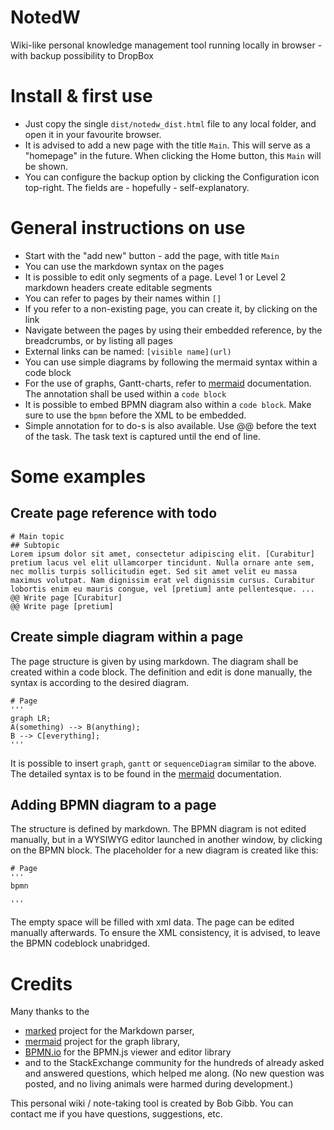 # NotedW
Wiki-like personal knowledge management tool running locally in browser - with backup possibility to DropBox

# Install & first use
- Just copy the single ```dist/notedw_dist.html``` file to any local folder, and open it in your favourite browser. 
- It is advised to add a new page with the title ```Main```. This will serve as a "homepage" in the future. When clicking the Home button, this ```Main``` will be shown.
- You can configure the backup option by clicking the Configuration icon top-right. The fields are - hopefully - self-explanatory.

# General instructions on use
- Start with the "add new" button - add the page, with title ```Main```
- You can use the markdown syntax on the pages
- It is possible to edit only segments of a page. Level 1 or Level 2 markdown headers create editable segments
- You can refer to pages by their names within ```[]``` 
- If you refer to a non-existing page, you can create it, by clicking on the link
- Navigate between the pages by using their embedded reference, by the breadcrumbs, or by listing all pages
- External links can be named: ```[visible name](url)```
- You can use simple diagrams by following the mermaid syntax within a code block
- For the use of graphs, Gantt-charts, refer to [mermaid](https://github.com/knsv/mermaid) documentation. The annotation shall be used within a ```code block```
- It is possible to embed BPMN diagram also within a ```code block```. Make sure to use the ```bpmn``` before the XML to be embedded.
- Simple annotation for to do-s is also available. Use @@ before the text of the task. The task text is captured until the end of line.

# Some examples
## Create page reference with todo
```
# Main topic
## Subtopic
Lorem ipsum dolor sit amet, consectetur adipiscing elit. [Curabitur] pretium lacus vel elit ullamcorper tincidunt. Nulla ornare ante sem, nec mollis turpis sollicitudin eget. Sed sit amet velit eu massa maximus volutpat. Nam dignissim erat vel dignissim cursus. Curabitur lobortis enim eu mauris congue, vel [pretium] ante pellentesque. ...
@@ Write page [Curabitur]
@@ Write page [pretium]
```
## Create simple diagram within a page
The page structure is given by using markdown. The diagram shall be created within a code block. The definition and edit is done manually, the syntax is according to the desired diagram.
```
# Page
'''
graph LR;
A(something) --> B(anything);
B --> C[everything];
'''
```
It is possible to insert ```graph```, ```gantt``` or ```sequenceDiagram``` similar to the above. The detailed syntax is to be found in the [mermaid](https://github.com/knsv/mermaid) documentation.

## Adding BPMN diagram to a page
The structure is defined by markdown. The BPMN diagram is not edited manually, but in a WYSIWYG editor launched in another window, by clicking on the BPMN block. The placeholder for a new diagram is created like this:
```
# Page
'''
bpmn

'''
```
The empty space will be filled with xml data. The page can be edited manually afterwards. To ensure the XML consistency, it is advised, to leave the BPMN codeblock unabridged.  

# Credits
Many thanks to the
- [marked](https://github.com/chjj/marked) project for the Markdown parser,
- [mermaid](https://github.com/knsv/mermaid) project for the graph library,
- [BPMN.io](https://github.com/bpmn-io) for the BPMN.js viewer and editor library
- and to the StackExchange community for the hundreds of already asked and answered questions, which helped me along.
(No new question was posted, and no living animals were harmed during
development.)

This personal wiki / note-taking tool is created by Bob Gibb. You can contact me if you have
questions, suggestions, etc.
